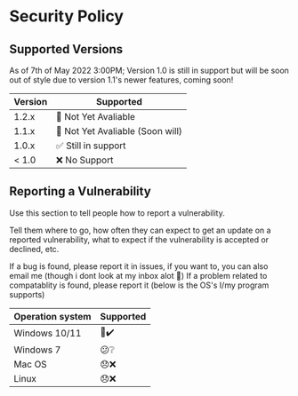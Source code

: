 # Security Policy

## Supported Versions

As of 7th of May 2022 3:00PM;
Version 1.0 is still in support but will be soon out of style due to version 1.1's newer features, coming soon!

| Version | Supported          |
| ------- | ------------------ |
| 1.2.x   | 🚫 Not Yet Avaliable|
| 1.1.x   | 🚫 Not Yet Avaliable (Soon will)|
| 1.0.x   | :white_check_mark: Still in support|
| < 1.0   | :x:  No Support |

## Reporting a Vulnerability

Use this section to tell people how to report a vulnerability.

Tell them where to go, how often they can expect to get an update on a
reported vulnerability, what to expect if the vulnerability is accepted or
declined, etc.

If a bug is found, please report it in issues, if you want to, you can also email me (though i dont look at my inbox alot 🥲)
If a problem related to compatablity is found, please report it (below is the OS's I/my program supports)

| Operation system | Supported |
| ---------------- | --------- |
|  Windows 10/11   |    🙂✔️ |
|  Windows 7       |    😕❔ |
|  Mac OS          |    😞❌ |
|  Linux           |    😞❌ |
